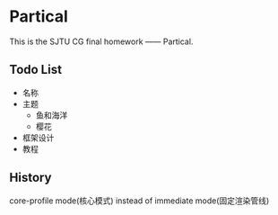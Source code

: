# Partical

This is the SJTU CG final homework —— Partical.  

## Todo List
* 名称
* 主题
  * 鱼和海洋
  * 樱花
* 框架设计
* 教程



##  History

core-profile mode(核心模式) instead of immediate mode(固定渲染管线)